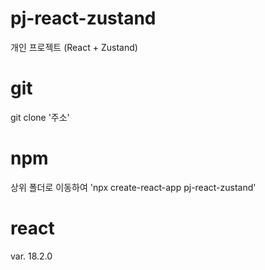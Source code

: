 # pj-react-zustand
개인 프로젝트 (React + Zustand)

# git
git clone '주소'

# npm
상위 폴더로 이동하여 'npx create-react-app pj-react-zustand'

# react
var. 18.2.0